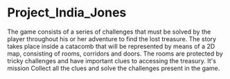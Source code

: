 # Project_India_Jones
The game consists of a series of challenges that must be solved by the player throughout his or her adventure to find the lost 
treasure.
The story takes place inside a catacomb that will be represented by means of a 2D map, consisting of rooms, corridors and doors. 
The rooms are protected by tricky challenges and have important clues to accessing the treasury. It's mission Collect all the clues
and solve the challenges present in the game.

